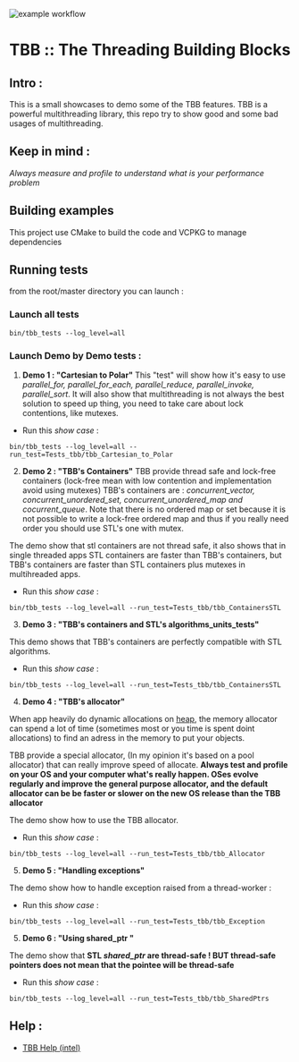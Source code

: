 ![example workflow](https://github.com/Nosenzor/TBB_ShowCase/actions/workflows/lukka_ci.yml/badge.svg)
# TBB :: The Threading Building Blocks

## Intro :
This is a small showcases to demo some of the TBB features.
TBB is a powerful multithreading library, this repo try to show good and some bad usages of multithreading.

## Keep in mind :
*Always measure and profile to understand what is your performance problem*

## Building examples

This project use CMake to build the code and VCPKG to manage dependencies

## Running tests

from the root/master directory you can launch :
### Launch all tests

```
bin/tbb_tests --log_level=all 
```
### Launch Demo by Demo tests :

1. **Demo 1 :  "Cartesian to Polar"**
This "test" will show how it's easy to use *parallel_for, parallel_for_each, parallel_reduce, parallel_invoke, parallel_sort*. 
It will also show that multithreading is not always the best solution to speed up thing, you need to take care about lock contentions, like mutexes.

* Run this *show case* : 

```
bin/tbb_tests --log_level=all --run_test=Tests_tbb/tbb_Cartesian_to_Polar
```

2. **Demo 2 : "TBB's Containers"**
TBB provide thread safe and lock-free containers (lock-free mean with low contention and implementation avoid using mutexes)
TBB's containers are : *concurrent_vector, concurrent_unordered_set, concurrent_unordered_map and cocurrent_queue*.
Note that there is no ordered map or set because it is not possible to write a lock-free ordered map and thus if you really need order you should use STL's one with mutex.

The demo show that stl containers are not thread safe, it also shows that in single threaded apps STL containers are faster than TBB's containers, but TBB's containers are faster than STL containers plus mutexes in multihreaded apps.

* Run this *show case* :

```
bin/tbb_tests --log_level=all --run_test=Tests_tbb/tbb_ContainersSTL
```

3. **Demo 3 : "TBB's containers and STL's algorithms_units_tests"**

This demo shows that TBB's containers are perfectly compatible with STL algorithms.

* Run this *show case* :

```
bin/tbb_tests --log_level=all --run_test=Tests_tbb/tbb_ContainersSTL
```

4. **Demo 4 : "TBB's allocator"**

When app heavily do dynamic allocations on [heap](https://www.learncpp.com/cpp-tutorial/the-stack-and-the-heap/), the memory allocator can spend a lot of time (sometimes most or you time is spent doint allocations) to find an adress in the memory to put your objects.

TBB provide a special allocator, (In my opinion it's based on a pool allocator) that can really improve speed of allocate. **Always test and profile on your OS and your computer what's really happen. OSes evolve regularly and improve the general purpose allocator, and the default allocator can be be faster or slower on the new OS release than the TBB allocator**

The demo show how to use the TBB allocator.

* Run this *show case* :

```
bin/tbb_tests --log_level=all --run_test=Tests_tbb/tbb_Allocator
```

5. **Demo 5 : "Handling exceptions"**

The demo show how to handle exception raised from a thread-worker :

* Run this *show case* :

```
bin/tbb_tests --log_level=all --run_test=Tests_tbb/tbb_Exception
```

5. **Demo 6 : "Using shared_ptr "**

The demo show that **STL *shared_ptr* are thread-safe ! BUT thread-safe pointers does not mean that the pointee will be thread-safe**

* Run this *show case* :

```
bin/tbb_tests --log_level=all --run_test=Tests_tbb/tbb_SharedPtrs
```


## Help :
* [TBB Help (intel)](https://www.threadingbuildingblocks.org/docs/help/index.htm)
